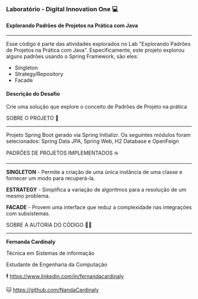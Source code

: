 ### **Laboratório - Digital Innovation One**  :computer: 

#### **Explorando Padrões de Projetos na Prática com Java**

-------------------------------------------------------------------

Esse código é parte das atividades explorados no Lab "Explorando Padrões de Projetos na Prática com Java". 
Especificamente, este projeto explorou alguns padrões usando o Spring Framework, são eles:
- Singleton
- Strategy/Repository
- Facade

#### Descrição do Desafio

Crie uma solução que explore o conceito de Padrões de Projeto na prática





SOBRE O PROJETO :notebook:

---------

 Projeto Spring Boot gerado via Spring Initializr.
 Os seguintes módulos foram selecionados: Spring Data JPA, Spring Web, H2 Database e OpenFeign





PADRÕES DE PROJETOS IMPLEMENTADOS :coffee:

______________________________________________________________________________________________________

**SINGLETON** - Permite a criação de uma única instância de uma classe e fornecer um modo para recuperá-la.

**ESTRATEGY** - Simplifica a variação de algoritmos para a resolução de um mesmo problema.

**FACADE** - Provem uma interface que reduz a complexidade nas integrações com subsistemas.






SOBRE A AUTORIA DO CÓDIGO :woman_technologist:

----------------

**Fernanda Cardinaly** 

Técnica em Sistemas de informação

Estudante de Engenharia da Computação

:business_suit_levitating: https://www.linkedin.com/in/fernandacardinaly

:cat: https://github.com/NandaCardinaly



